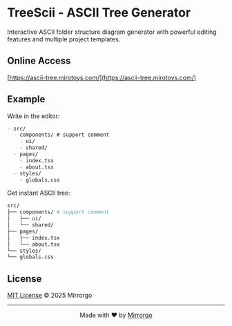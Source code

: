# TreeScii - ASCII Tree Generator

Interactive ASCII folder structure diagram generator with powerful editing features and multiple project templates.

## Online Access

[https://ascii-tree.mirotoys.com/](https://ascii-tree.mirotoys.com/)

## Example

Write in the editor:
```markdown
- src/
  - components/ # support comment
    - ui/
    - shared/
  - pages/
    - index.tsx
    - about.tsx
  - styles/
    - globals.css
```

Get instant ASCII tree:
```bash
src/
├── components/ # support comment
│   ├── ui/
│   └── shared/
├── pages/
│   ├── index.tsx
│   └── about.tsx
└── styles/
└── globals.css
```



## License

[MIT License](LICENSE) © 2025 Mirrorgo

---

<div align="center">
  Made with ❤️ by <a href="https://github.com/Mirrorgo">Mirrorgo</a>
</div>
